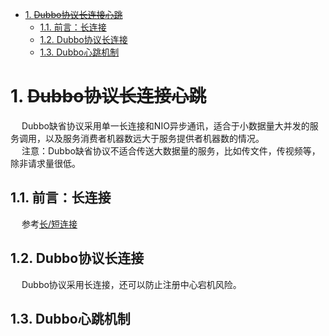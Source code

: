 
<!-- TOC -->

- [1. ~~Dubbo协议长连接心跳~~](#1-dubbo协议长连接心跳)
    - [1.1. 前言：长连接](#11-前言长连接)
    - [1.2. Dubbo协议长连接](#12-dubbo协议长连接)
    - [1.3. Dubbo心跳机制](#13-dubbo心跳机制)

<!-- /TOC -->

# 1. ~~Dubbo协议长连接心跳~~  
<!-- 


dubbo是长连接还是短连接_聊聊 TCP 长连接和心跳那些事
https://blog.csdn.net/weixin_39850699/article/details/109903631

rpc、dubbo和http的区别
https://blog.csdn.net/qq_27184497/article/details/117265654


https://blog.csdn.net/weixin_39850699/article/details/109903631
https://blog.csdn.net/YAOQINGGG/article/details/91649589

dubbo心跳检测机制
https://blog.csdn.net/forget_me_not1991/article/details/80676181?utm_medium=distribute.pc_relevant.none-task-blog-2%7Edefault%7EBlogCommendFromMachineLearnPai2%7Edefault-1.baidujs&depth_1-utm_source=distribute.pc_relevant.none-task-blog-2%7Edefault%7EBlogCommendFromMachineLearnPai2%7Edefault-1.baidujs
-->

&emsp; Dubbo缺省协议采用单一长连接和NIO异步通讯，适合于小数据量大并发的服务调用，以及服务消费者机器数远大于服务提供者机器数的情况。  
&emsp; 注意：Dubbo缺省协议不适合传送大数据量的服务，比如传文件，传视频等，除非请求量很低。  

## 1.1. 前言：长连接  
&emsp; 参考[长/短连接](/docs/network/connection.md)  

## 1.2. Dubbo协议长连接
&emsp; Dubbo协议采用长连接，还可以防止注册中心宕机风险。  

## 1.3. Dubbo心跳机制  

